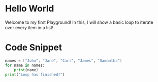 # Hello World

Welcome to my first Playground! In this, I will show a basic loop to iterate over every item in a list!

# Code Snippet

```Python Runnable
names = ["John", "Jane", "Carl", "James", "Samantha"]
for name in names:
	print(name)
print("Loop has finished!")
```